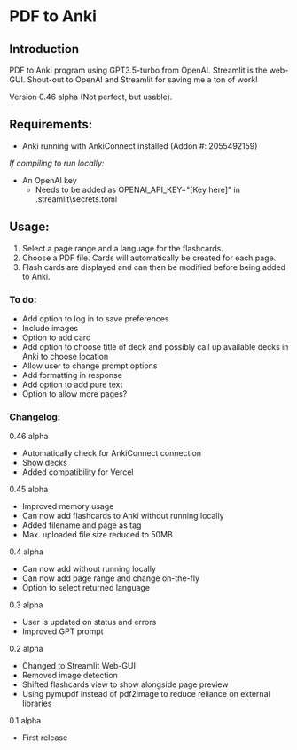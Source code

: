 # PDF to Anki

## Introduction

PDF to Anki program using GPT3.5-turbo from OpenAI. Streamlit is the web-GUI. Shout-out to OpenAI and Streamlit for saving me a ton of work!

Version 0.46 alpha (Not perfect, but usable).

## Requirements:

- Anki running with AnkiConnect installed (Addon #: 2055492159)

*If compiling to run locally:*
- An OpenAI key
    - Needs to be added as OPENAI_API_KEY="[Key here]" in .streamlit\secrets.toml

## Usage:

1. Select a page range and a language for the flashcards.
2. Choose a PDF file. Cards will automatically be created for each page.
3. Flash cards are displayed and can then be modified before being added to Anki.

### To do:

- Add option to log in to save preferences
- Include images
- Option to add card
- Add option to choose title of deck and possibly call up available decks in Anki to choose location
- Allow user to change prompt options
- Add formatting in response
- Add option to add pure text
- Option to allow more pages?

### Changelog:

0.46 alpha

- Automatically check for AnkiConnect connection
- Show decks
- Added compatibility for Vercel

0.45 alpha
- Improved memory usage
- Can now add flashcards to Anki without running locally
- Added filename and page as tag
- Max. uploaded file size reduced to 50MB

0.4 alpha
- Can now add without running locally
- Can now add page range and change on-the-fly
- Option to select returned language

0.3 alpha
- User is updated on status and errors
- Improved GPT prompt

0.2 alpha
- Changed to Streamlit Web-GUI
- Removed image detection
- Shifted flashcards view to show alongside page preview
- Using pymupdf instead of pdf2image to reduce reliance on external libraries

0.1 alpha
- First release
